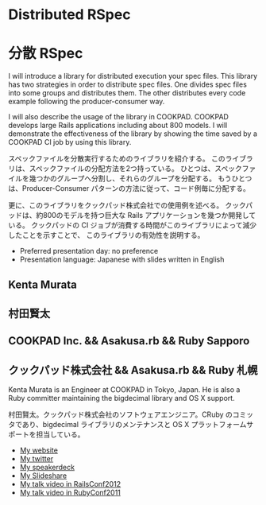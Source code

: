 # Distributed RSpec
# 分散 RSpec

I will introduce a library for distributed execution your spec files.
This library has two strategies in order to distribute spec files.
One divides spec files into some groups and distributes them.
The other distributes every code example following the producer-consumer way.

I will also describe the usage of the library in COOKPAD.
COOKPAD develops large Rails applications including about 800 models.
I will demonstrate the effectiveness of the library by showing the time saved by a COOKPAD CI job by using this library.

スペックファイルを分散実行するためのライブラリを紹介する。
このライブラリは、スペックファイルの分配方法を2つ持っている。
ひとつは、スペックファイルを幾つかのグループへ分割し、それらのグループを分配する。
もうひとつは、Producer-Consumer パターンの方法に従って、コード例毎に分配する。

更に、このライブラリをクックパッド株式会社での使用例を述べる。
クックパッドは、約800のモデルを持つ巨大な Rails アプリケーションを幾つか開発している。
クックパッドの CI ジョブが消費する時間がこのライブラリによって減少したことを示すことで、
このライブラリの有効性を説明する。

- Preferred presentation day: no preference
- Presentation language: Japanese with slides written in English

## Kenta Murata
## 村田賢太

## COOKPAD Inc. && Asakusa.rb && Ruby Sapporo
## クックパッド株式会社 && Asakusa.rb && Ruby 札幌

Kenta Murata is an Engineer at COOKPAD in Tokyo, Japan. He is also a Ruby committer maintaining the bigdecimal library and OS X support.

村田賢太。クックパッド株式会社のソフトウェアエンジニア。CRuby のコミッタであり、bigdecimal ライブラリのメンテナンスと OS X プラットフォームサポートを担当している。

- [My website](http://mrkn.jp)
- [My twitter](https://twitter.com/#!/mrkn)
- [My speakerdeck](http://speakerdeck.com/u/mrkn)
- [My Slideshare](http://slideshare.net/mrkn)
- [My talk video in RailsConf2012](http://www.confreaks.com/videos/909-railsconf2012-chanko-how-cookpad-safely-releases-multiple-feature-prototypes-in-production-for-test-segments-of-their-15-million-engaged-users)
- [My talk video in RubyConf2011](http://www.confreaks.com/videos/698-rubyconf2011-float-is-legacy)
